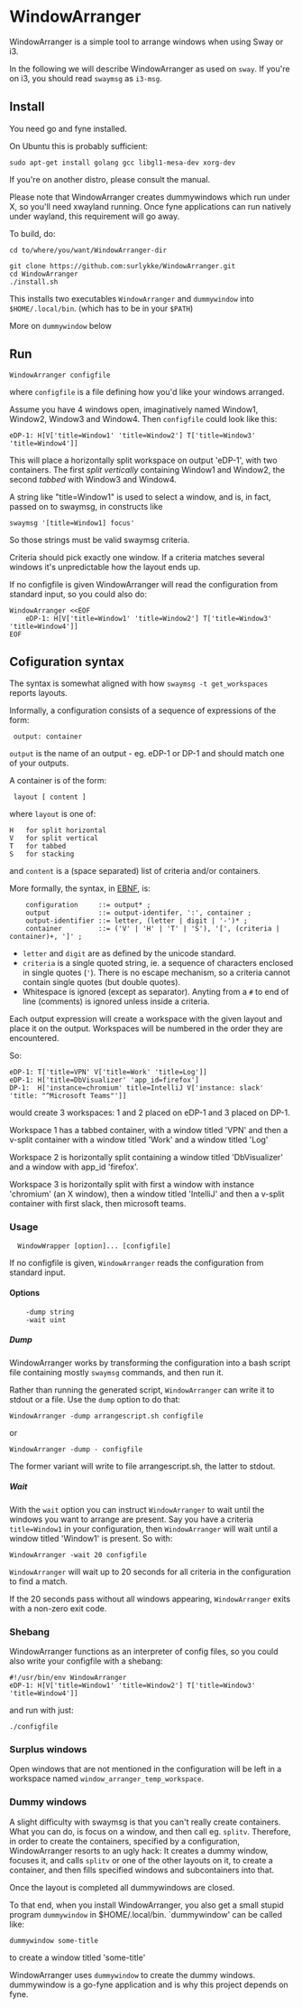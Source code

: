 # WindowArranger

WindowArranger is a simple tool to arrange windows when using Sway or i3. 

In the following we will describe WindowArranger as used on ```sway```. If you're on i3, you should read ```swaymsg``` as ```i3-msg```.

## Install

You need go and fyne installed.

On Ubuntu this is probably sufficient:

```
sudo apt-get install golang gcc libgl1-mesa-dev xorg-dev
```

If you're on another distro, please consult the manual.

Please note that WindowArranger creates dummywindows which run under X, so you'll need xwayland running. Once fyne applications
can run natively under wayland, this requirement will go away.

To build, do:

```
cd to/where/you/want/WindowArranger-dir

git clone https://github.com:surlykke/WindowArranger.git
cd WindowArranger
./install.sh
```

This installs two executables ```WindowArranger``` and ```dummywindow``` into ```$HOME/.local/bin```. 
(which has to be in your `$PATH`)

More on `dummywindow` below

## Run

```
WindowArranger configfile
```

where `configfile` is a file defining how you'd like your windows arranged. 

Assume you have 4 windows open, imaginatively named Window1, Window2, Window3 and Window4. Then `configfile` could look like this:

```
eDP-1: H[V['title=Window1' 'title=Window2'] T['title=Window3' 'title=Window4']]
```

This will place a horizontally split workspace on output 'eDP-1', with two containers. The first _split vertically_ containing Window1 and Window2, the second _tabbed_ with Window3 and Window4.

A string like "title=Window1" is used to select a window, and is, in fact, passed on to swaymsg, in constructs like 

```
swaymsg '[title=Window1] focus'
``` 

So those strings must be valid swaymsg criteria. 

Criteria should pick exactly one window. If a criteria matches several windows it's unpredictable how the layout ends up.

If no configfile is given WindowArranger will read the configuration from standard input, so you could also do:

```
WindowArranger <<EOF
    eDP-1: H[V['title=Window1' 'title=Window2'] T['title=Window3' 'title=Window4']]
EOF

```


## Cofiguration syntax

The syntax is somewhat aligned with how ```swaymsg -t get_workspaces``` reports layouts.

Informally, a configuration consists of a sequence of expressions of the form:

```
 output: container
```

`output` is the name of an output - eg. eDP-1 or DP-1 and should match one of your outputs.

A container is of the form:
```
 layout [ content ]
```
where `layout` is one of:
```
H   for split horizontal
V   for split vertical
T   for tabbed
S   for stacking
```

and `content` is a (space separated) list of criteria and/or containers. 


More formally, the syntax, in [EBNF](https://en.wikipedia.org/wiki/Extended_Backus%E2%80%93Naur_form), is:
```
    configuration     ::= output* ;
    output            ::= output-identifer, ':', container ;
    output-identifier ::= letter, (letter | digit | '-')* ;
    container         ::= ('V' | 'H' | 'T' | 'S'), '[', (criteria | container)+, ']' ;
```

- `letter` and `digit` are as defined by the unicode standard.
- `criteria` is a single quoted string, ie. a sequence of characters enclosed in single quotes (`'`). There is no escape mechanism, so a criteria cannot contain single quotes (but double quotes).
- Whitespace is ignored (except as separator). Anyting from a `#` to end of line (comments) is ignored unless inside a criteria.

Each output expression will create a workspace with the given layout and place it on the output. Workspaces will be numbered in the order they are encountered. 

So:

```
eDP-1: T['title=VPN' V['title=Work' 'title=Log']]
eDP-1: H['title=DbVisualizer' 'app_id=firefox']
DP-1:  H['instance=chromium' title=IntelliJ V['instance: slack' 'title: "^Microsoft Teams"']]
```

would create 3 workspaces: 1 and 2 placed on eDP-1 and 3 placed on DP-1. 

Workspace 1 has a tabbed container, with a window titled 'VPN' and then a v-split container 
with a window titled 'Work' and a window titled 'Log'

Workspace 2 is horizontally split containing a window titled 'DbVisualizer' and a window with app_id 'firefox'.

Workspace 3 is horizontally split with first a window with instance 'chromium' (an X window), 
then a window titled 'IntelliJ' and then a v-split container with first slack, then microsoft teams.

### Usage 

```
  WindowWrapper [option]... [configfile]
```

If no configfile is given, `WindowArranger` reads the configuration from standard input.

#### Options
```
    -dump string
    -wait uint
```

##### Dump

WindowArranger works by transforming the configuration into a bash script file containing mostly `swaymsg` commands, and then run it.

Rather than running the generated script, `WindowArranger` can write it to stdout or a file. Use the `dump` option to do that:

```
WindowArranger -dump arrangescript.sh configfile
```

or

```
WindowArranger -dump - configfile
```

The former variant will write to file arrangescript.sh, the latter to stdout.


##### Wait 

With the `wait` option you can instruct `WindowArranger` to wait until the windows you want to arrange are present. Say you have a criteria `title=Window1` in your configuration, then `WindowArranger` will wait until a window titled 'Window1' is present. So with:

```
WindowArranger -wait 20 configfile
```

`WindowArranger` will wait up to 20 seconds for all criteria in the configuration to find a match.

If the 20 seconds pass without all windows appearing, `WindowArranger` exits with a non-zero exit code.

### Shebang

WindowArranger functions as an interpreter of config files, so you could also write your configfile with a shebang:

```
#!/usr/bin/env WindowArranger
eDP-1: H[V['title=Window1' 'title=Window2'] T['title=Window3' 'title=Window4']]
```

and run with just:

```
./configfile
```

### Surplus windows

Open windows that are not mentioned in the configuration will be left in a workspace named `window_arranger_temp_workspace`.

### Dummy windows

A slight difficulty with swaymsg is that you can't really create containers. What you can do, is focus on a window, and then call eg. `splitv`. 
Therefore, in order to create the containers, specified by a configuration, WindowArranger resorts to an ugly hack: 
It creates a dummy window, focuses it, and calls `splitv` or one of the other layouts on it, to create a container, and then fills specified windows and subcontainers into that.

Once the layout is completed all dummywindows are closed. 

To that end, when you install WindowArranger, you also get a small stupid program `dummywindow` in $HOME/.local/bin. `dummywindow' can be called like:

```
dummywindow some-title
```

to create a window titled 'some-title'

WindowArranger uses `dummywindow` to create the dummy windows. dummywindow is a go-fyne application and is why this project depends on fyne.
